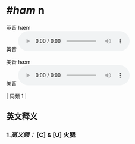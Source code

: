 # ***\#ham*** n
英音 hæm  
英音
<audio src="./media/ham-B.aac" controls="controls"></audio>

美音 hæm  
美音
<audio src="./media/ham.aac" controls="controls"></audio>



| 词频 1 |  

英文释义
---
### 1.*高义频：* **[C] & [U] 火腿**  



